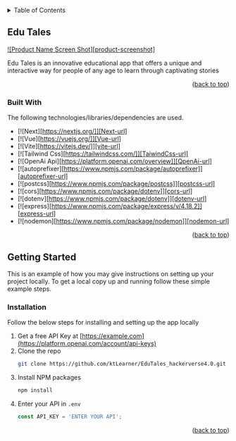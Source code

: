 <!-- Improved compatibility of back to top link: See: https://github.com/othneildrew/Best-README-Template/pull/73 -->
<a name="readme-top"></a>
<!--
*** Thanks for checking out the Best-README-Template. If you have a suggestion
*** that would make this better, please fork the repo and create a pull request
*** or simply open an issue with the tag "enhancement".
*** Don't forget to give the project a star!
*** Thanks again! Now go create something AMAZING! :D
-->



<!-- PROJECT SHIELDS -->
<!--
*** I'm using markdown "reference style" links for readability.
*** Reference links are enclosed in brackets [ ] instead of parentheses ( ).
*** See the bottom of this document for the declaration of the reference variables
*** for contributors-url, forks-url, etc. This is an optional, concise syntax you may use.
*** https://www.markdownguide.org/basic-syntax/#reference-style-links
-->





<!-- TABLE OF CONTENTS -->
<details>
  <summary>Table of Contents</summary>
  <ol>
    <li>
      <a href="#about-the-project">Edu Tales</a>
      <ul>
        <li><a href="#built-with">Built With</a></li>
      </ul>
    </li>
    <li>
      <a href="#getting-started">Getting Started</a>
      <ul>
        <li><a href="#prerequisites">Prerequisites</a></li>
        <li><a href="#installation">Installation</a></li>
      </ul>
    </li>
    <li><a href="#usage">Usage</a></li>
    <li><a href="#roadmap">Roadmap</a></li>
    <li><a href="#contributing">Contributing</a></li>
    <li><a href="#license">License</a></li>
    <li><a href="#contact">Contact</a></li>
    <li><a href="#acknowledgments">Acknowledgments</a></li>
  </ol>
</details>



<!-- ABOUT THE PROJECT -->
## Edu Tales

[![Product Name Screen Shot][product-screenshot]](https://ibb.co/PQB9XGS)

Edu Tales is an innovative educational app that offers a unique and interactive way for people of any age to learn through captivating stories
<p align="right">(<a href="#readme-top">back to top</a>)</p>



### Built With

The following technologies/libraries/dependencies are used.

* [![Next][https://nextjs.org/]][Next-url]
* [![Vue][https://vuejs.org/]][Vue-url]
* [![Vite][https://vitejs.dev/]][vite-url]
* [![Tailwind Css][https://tailwindcss.com/]][TaiwindCss-url]
* [![OpenAi Api][https://platform.openai.com/overview]][QpenAi-url]
* [![autoprefixer][https://www.npmjs.com/package/autoprefixer]][autoprefixer-url]
* [![postcss][https://www.npmjs.com/package/postcss]][postcss-url]
* [![cors][https://www.npmjs.com/package/dotenv]][cors-url]
* [![dotenv][https://www.npmjs.com/package/dotenv]][dotenv-url]
* [![express][https://www.npmjs.com/package/express/v/4.18.2]][express-url]
* [![nodemon][https://www.npmjs.com/package/nodemon]][nodemon-url]

<p align="right">(<a href="#readme-top">back to top</a>)</p>


<!-- GETTING STARTED -->
## Getting Started

This is an example of how you may give instructions on setting up your project locally.
To get a local copy up and running follow these simple example steps.



### Installation

Follow the below steps for installing and setting up the app locally

1. Get a free API Key at [https://example.com](https://platform.openai.com/account/api-keys)
2. Clone the repo
   ```sh
   git clone https://github.com/ktLearner/EduTales_hackerverse4.0.git
   ```
3. Install NPM packages
   ```sh
   npm install
   ```
4. Enter your API in `.env`
   ```js
   const API_KEY = 'ENTER YOUR API';
   ```

<p align="right">(<a href="#readme-top">back to top</a>)</p>


